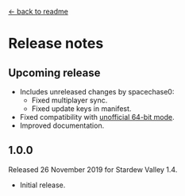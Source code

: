 ﻿﻿[← back to readme](README.md)

# Release notes
## Upcoming release
* Includes unreleased changes by spacechase0:
  * Fixed multiplayer sync.
  * Fixed update keys in manifest.
* Fixed compatibility with [unofficial 64-bit mode](https://stardewvalleywiki.com/Modding:Migrate_to_64-bit_on_Windows).
* Improved documentation.

## 1.0.0
Released 26 November 2019 for Stardew Valley 1.4.

* Initial release.
